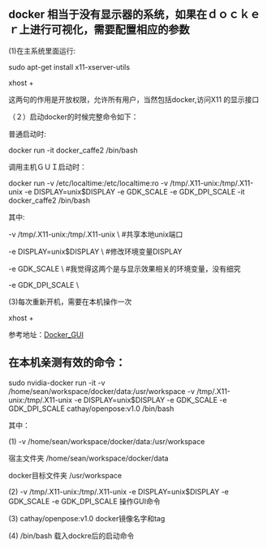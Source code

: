 ## docker 相当于没有显示器的系统，如果在ｄｏｃｋｅｒ上进行可视化，需要配置相应的参数

(1)在主系统里面运行: 

sudo apt-get install x11-xserver-utils

xhost +

这两句的作用是开放权限，允许所有用户，当然包括docker,访问X11 的显示接口

（２）启动docker的时候完整命令如下：

普通启动时: 

docker run -it docker_caffe2 /bin/bash

调用主机ＧＵＩ启动时：

docker run -v /etc/localtime:/etc/localtime:ro -v /tmp/.X11-unix:/tmp/.X11-unix -e DISPLAY=unix$DISPLAY -e GDK_SCALE -e GDK_DPI_SCALE -it docker_caffe2 /bin/bash

其中:

-v /tmp/.X11-unix:/tmp/.X11-unix \           #共享本地unix端口

-e DISPLAY=unix$DISPLAY \                    #修改环境变量DISPLAY

-e GDK_SCALE \                               #我觉得这两个是与显示效果相关的环境变量，没有细究

-e GDK_DPI_SCALE \

(3)每次重新开机，需要在本机操作一次

xhost +



参考地址：[Docker_GUI](https://blog.csdn.net/ericcchen/article/details/79253416)

## 在本机亲测有效的命令：

sudo nvidia-docker run -it -v /home/sean/workspace/docker/data:/usr/workspace -v /tmp/.X11-unix:/tmp/.X11-unix -e DISPLAY=unix$DISPLAY -e GDK_SCALE -e GDK_DPI_SCALE cathay/openpose:v1.0 /bin/bash

其中：

(1) -v /home/sean/workspace/docker/data:/usr/workspace 

宿主文件夹 /home/sean/workspace/docker/data 

docker目标文件夹 /usr/workspace 

(2) -v /tmp/.X11-unix:/tmp/.X11-unix -e DISPLAY=unix$DISPLAY -e GDK_SCALE -e GDK_DPI_SCALE 操作GUI命令

(3) cathay/openpose:v1.0 docker镜像名字和tag

(4) /bin/bash 载入dockre后的启动命令
